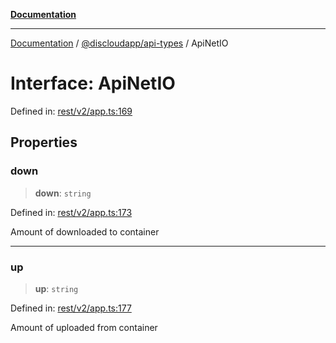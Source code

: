 [**Documentation**](../../../README.md)

***

[Documentation](../../../packages.md) / [@discloudapp/api-types](../README.md) / ApiNetIO

# Interface: ApiNetIO

Defined in: [rest/v2/app.ts:169](https://github.com/discloud/discloud.app/blob/e06d08869d94db25520cbe5fdcc3cdbc242fb0cb/packages/api-types/rest/v2/app.ts#L169)

## Properties

### down

> **down**: `string`

Defined in: [rest/v2/app.ts:173](https://github.com/discloud/discloud.app/blob/e06d08869d94db25520cbe5fdcc3cdbc242fb0cb/packages/api-types/rest/v2/app.ts#L173)

Amount of downloaded to container

***

### up

> **up**: `string`

Defined in: [rest/v2/app.ts:177](https://github.com/discloud/discloud.app/blob/e06d08869d94db25520cbe5fdcc3cdbc242fb0cb/packages/api-types/rest/v2/app.ts#L177)

Amount of uploaded from container

